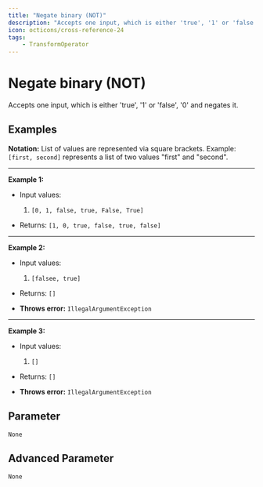 ```yaml
---
title: "Negate binary (NOT)"
description: "Accepts one input, which is either 'true', '1' or 'false', '0' and negates it."
icon: octicons/cross-reference-24
tags: 
    - TransformOperator
---
```

# Negate binary (NOT)
<!-- This file was generated - DO NOT CHANGE IT MANUALLY -->



Accepts one input, which is either 'true', '1' or 'false', '0' and negates it.

## Examples

**Notation:** List of values are represented via square brackets. Example: `[first, second]` represents a list of two values "first" and "second".

---
**Example 1:**

* Input values:
    1. `[0, 1, false, true, False, True]`

* Returns: `[1, 0, true, false, true, false]`


---
**Example 2:**

* Input values:
    1. `[falsee, true]`

* Returns: `[]`
* **Throws error:** `IllegalArgumentException`


---
**Example 3:**

* Input values:
    1. `[]`

* Returns: `[]`
* **Throws error:** `IllegalArgumentException`




## Parameter

`None`

## Advanced Parameter

`None`